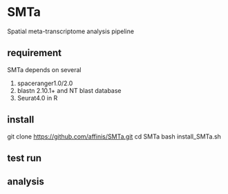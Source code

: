 # SMTa
Spatial meta-transcriptome analysis pipeline

## requirement
SMTa depends on several 
1. spaceranger1.0/2.0
2. blastn 2.10.1+ and NT blast database
3. Seurat4.0 in R

## install
git clone https://github.com/affinis/SMTa.git
cd SMTa
bash install_SMTa.sh

## test run

## analysis
